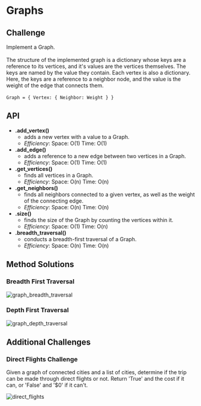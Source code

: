 # Graphs

## Challenge
Implement a Graph.
<br />
<br />
The structure of the implemented graph is a dictionary whose keys are a reference to its vertices, and it's values are the vertices themselves. The keys are named by the value they contain. Each vertex is also a dictionary. Here, the keys are a reference to a neighbor node, and the value is the weight of the edge that connects them.
<br />
<br />
```Graph = { Vertex: { Neighbor: Weight } }```


## API
- **.add_vertex()**
    - adds a new vertex with a value to a Graph.
    - *Efficiency*: Space: O(1) Time: O(1)
- **.add_edge()**
    - adds a reference to a new edge between two vertices in a Graph.
    - *Efficiency*: Space: O(1) Time: O(1)
- **.get_vertices()**
    - finds all vertices in a Graph.
    - *Efficiency*: Space: O(n) Time: O(n)
- **.get_neighbors()**
    - finds all neighbors connected to a given vertex, as well as the weight of the connecting edge.
    - *Efficiency*: Space: O(n) Time: O(n)
- **.size()**
    - finds the size of the Graph by counting the vertices within it.
    - *Efficiency*: Space: O(1) Time: O(n)
- **.breadth_traversal()**
    - conducts a breadth-first traversal of a Graph.
    - *Efficiency*: Space: O(n) Time: O(n)

## Method Solutions
### Breadth First Traversal
![graph_breadth_traversal](https://github.com/EvyHaan/data-structures-and-algorithms/blob/master/code-challenges/python401/graph_breadth_traversal/assets/graph_breadth_traversal.jpg)

### Depth First Traversal
![graph_depth_traversal](https://github.com/EvyHaan/data-structures-and-algorithms/blob/master/code-challenges/python401/graph_depth_traversal/assets/graph_depth_traversal.jpg)

## Additional Challenges

### Direct Flights Challenge
Given a graph of connected cities and a list of cities, determine if the trip can be made through direct flights or not. Return 'True' and the cost if it can, or 'False' and '$0' if it can't.

![direct_flights](https://github.com/EvyHaan/data-structures-and-algorithms/blob/master/code-challenges/python401/direct_flights/assets/direct_flights.jpg)